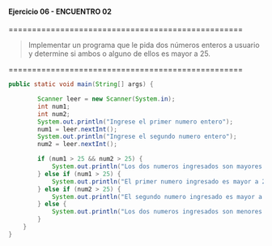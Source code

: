 #### Ejercicio 06 - ENCUENTRO 02
==================================================
> Implementar un programa que le pida dos números enteros a usuario y determine si ambos o alguno de ellos es mayor a 25. 

==================================================
```java
public static void main(String[] args) {

        Scanner leer = new Scanner(System.in);
        int num1;
        int num2;
        System.out.println("Ingrese el primer numero entero");
        num1 = leer.nextInt();
        System.out.println("Ingrese el segundo numero entero");
        num2 = leer.nextInt();

        if (num1 > 25 && num2 > 25) {
            System.out.println("Los dos numeros ingresados son mayores a 25 / " + num1 + " " + num2);
        } else if (num1 > 25) {
            System.out.println("El primer numero ingresado es mayor a 25 / " + num1);
        } else if (num2 > 25) {
            System.out.println("El segundo numero ingresado es mayor a 25 / " + num2);
        } else {
            System.out.println("Los dos numeros ingresados son menores a 25 / " + num1 + " " + num2);
        }
    }
}
```



